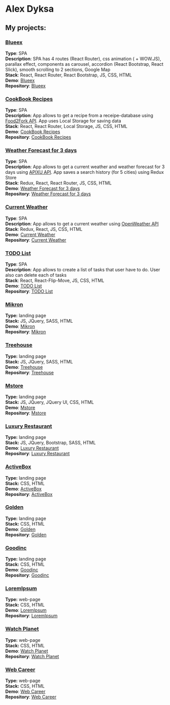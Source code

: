 # Alex Dyksa
## My projects:

### [Blueex](https://odyksa.github.io/blueex) ###  
**Type**: SPA  
**Description**: SPA has 4 routes (React Router), css animation ( + WOW.JS), parallax effect, components as carousel, accordion (React Bootstrap, React Slick), smooth scrolling to 2 sections, Google Map    
**Stack**: React, React Router, React Bootstrap, JS, CSS, HTML  
**Demo**: [Blueex](https://odyksa.github.io/blueex)      
**Repository**: [Blueex](https://github.com/odyksa/Blueex)   

### [CookBook Recipes](https://odyksa.github.io/cookbook) ###  
**Type**: SPA  
**Description**: App allows to get a recipe from a receipe-database using [Food2Fork API](https://www.food2fork.com/about/api). App uses Local Storage for saving data  
**Stack**: React, React Router, Local Storage, JS, CSS, HTML  
**Demo**: [CookBook Recipes](https://odyksa.github.io/cookbook)  
**Repository**: [CookBook Recipes](https://github.com/odyksa/CookBook)   


### [Weather Forecast for 3 days](https://odyksa.github.io/weather-forecast) ###  
**Type**: SPA  
**Description**: App allows to get a current weather and weather forecast for 3 days using [APIXU API](https://www.apixu.com/api.aspx). App saves a search history (for 5 cities) using Redux Store   
**Stack**: Redux, React, React Router, JS, CSS, HTML   
**Demo**: [Weather Forecast for 3 days](https://odyksa.github.io/weather-forecast)   
**Repository**: [Weather Forecast for 3 days](https://github.com/odyksa/Weather-Forecast-v2)   

### [Current Weather](https://odyksa.github.io/current_weather)  ###  
**Type**: SPA  
**Description**: App allows to get a current weather using [OpenWeather API](https://openweathermap.org/api)  
**Stack**: Redux, React, JS, CSS, HTML   
**Demo**: [Current Weather](https://odyksa.github.io/current_weather)  
**Repository**: [Current Weather](https://github.com/odyksa/Weather-Forecast)   

### [TODO List](https://odyksa.github.io/todo_list)  ###  
**Type**: SPA  
**Description**: App allows to create a list of tasks that user have to do. User also can delete each of tasks   
**Stack**: React, React-Flip-Move, JS, CSS, HTML   
**Demo**: [TODO List](https://odyksa.github.io/todo_list)   
**Repository**: [TODO List](https://github.com/odyksa/TodoList)   

### [Mikron](https://odyksa.github.io/mikron)  ###   
**Type:** landing page   
**Stack:** JS, JQuery, SASS, HTML   
**Demo**: [Mikron](https://odyksa.github.io/mikron)  
**Repository**: [Mikron](https://github.com/odyksa/Mikron)   

### [Treehouse](https://odyksa.github.io/treehouse)  ###   
**Type:** landing page   
**Stack:** JS, JQuery, SASS, HTML   
**Demo**: [Treehouse](https://odyksa.github.io/treehouse)   
**Repository**: [Treehouse](https://github.com/odyksa/Treehouse)   

### [Mstore](https://odyksa.github.io/mstore)  ###   
**Type:** landing page   
**Stack:** JS, JQuery, JQuery UI, CSS, HTML   
**Demo**: [Mstore](https://odyksa.github.io/mstore)  
**Repository**: [Mstore](https://github.com/odyksa/MStore)   

### [Luxury Restaurant](https://odyksa.github.io/luxury_restaurant)  ###   
**Type:** landing page   
**Stack:** JS, JQuery, Bootstrap, SASS, HTML   
**Demo**: [Luxury Restaurant](https://odyksa.github.io/luxury_restaurant)   
**Repository**: [Luxury Restaurant](https://github.com/odyksa/Luxury-restaurant)   

### [ActiveBox](https://odyksa.github.io/activebox)  ###   
**Type:** landing page   
**Stack:** CSS, HTML    
**Demo**: [ActiveBox](https://odyksa.github.io/activebox)   
**Repository**: [ActiveBox](https://github.com/odyksa/Activebox)   

### [Golden](https://odyksa.github.io/golden)  ###   
**Type:** landing page  
**Stack:** CSS, HTML    
**Demo**: [Golden](https://odyksa.github.io/golden)   
**Repository**: [Golden](https://github.com/odyksa/Golden)   

### [Goodinc](https://odyksa.github.io/goodinc)  ###   
**Type:** landing page   
**Stack:** CSS, HTML   
**Demo**: [Goodinc](https://odyksa.github.io/goodinc)   
**Repository**: [Goodinc](https://github.com/odyksa/Goodinc)   

### [LoremIpsum](https://odyksa.github.io/lorem_ipsum)  ###   
**Type:** web-page  
**Stack:** CSS, HTML   
**Demo**: [LoremIpsum](https://odyksa.github.io/lorem_ipsum)   
**Repository**: [LoremIpsum](https://github.com/odyksa/LoremIpsum)   

### [Watch Planet](https://odyksa.github.io/watch_planet)  ###   
**Type:** web-page  
**Stack:** CSS, HTML   
**Demo**: [Watch Planet](https://odyksa.github.io/watch_planet)  
**Repository**: [Watch Planet](https://github.com/odyksa/WatchPlanet)   

### [Web Career](https://odyksa.github.io/webcareer)  ###   
**Type:** web-page  
**Stack:** CSS, HTML   
**Demo**: [Web Career](https://odyksa.github.io/webcareer)  
**Repository**: [Web Career](https://github.com/odyksa/Webcareer)

